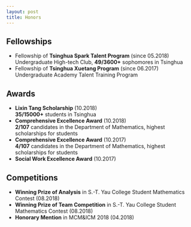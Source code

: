 ```yaml
---
layout: post
title: Honors
---
```


## Fellowships
+ Fellowship of **Tsinghua Spark Talent Program** (since 05.2018) <br>
  Undergraduate High-tech Club, **49/3600+** sophomores in Tsinghua
+ Fellowship of **Tsinghua Xuetang Program** (since 06.2017) <br>
  Undergraduate Academy Talent Training Program

## Awards
+ **Lixin Tang Scholarship** (10.2018) <br>
  **35/15000+** students in Tsinghua
+ **Comprehensive Excellence Award** (10.2018) <br>
  **2/107** candidates in the Department of Mathematics, highest scholarships for students
+ **Comprehensive Excellence Award** (10.2017) <br>
  **4/107** candidates in the Department of Mathematics, highest scholarships for students
+ **Social Work Excellence Award** (10.2017)

## Competitions
+ **Winning Prize of Analysis** in S.-T. Yau College Student Mathematics Contest (08.2018)
+ **Winning Prize of Team Competition** in S.-T. Yau College Student Mathematics Contest (08.2018)
+ **Honorary Mention** in MCM&ICM 2018 (04.2018)
